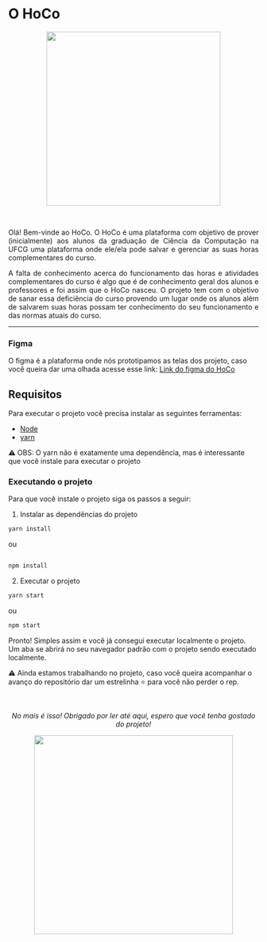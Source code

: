 # O HoCo

<p align=center>
  <img width=350 src='https://user-images.githubusercontent.com/42751604/130678288-4c854469-6d06-4c23-ba23-c89b1fa7cde0.png'/>
</p>
<br/>

<div align='justify'>
  <p>
  Olá! Bem-vinde ao HoCo. O HoCo é uma plataforma com objetivo de prover (inicialmente) aos alunos da graduação de Ciência da Computação na UFCG uma plataforma onde ele/ela pode salvar e gerenciar as suas horas complementares do curso.
  </p>
  <p>
  A falta de conhecimento acerca do funcionamento das horas e atividades complementares do curso é algo que é de conhecimento geral dos alunos e professores e foi assim que o HoCo nasceu. O projeto tem com o objetivo de sanar essa deficiência do curso provendo um lugar onde os alunos além de salvarem suas horas possam ter conhecimento do seu funcionamento e das normas atuais do curso.
  </p>
</div>

---

### Figma

O figma é a plataforma onde nós prototipamos as telas dos projeto, caso você queira dar uma olhada acesse esse link: [Link do figma do HoCo](https://www.figma.com/file/e62phNSSNY2C1kgAOCFfid/HoCo?node-id=640%3A2271)

## Requisitos
Para executar o projeto você precisa instalar as seguintes ferramentas:

- [Node](https://nodejs.org/en/download/package-manager/)
- [yarn](https://classic.yarnpkg.com/en/docs/install/#debian-stable)

⚠️ OBS: O yarn não é exatamente uma dependência, mas é interessante que você instale para executar o projeto

### Executando o projeto

Para que você instale o projeto siga os passos a seguir:

1. Instalar as dependências do projeto

```bash
yarn install
```

ou

```bash

npm install

```
2. Executar o projeto

```bash
yarn start
```

ou

```bash
npm start
```

Pronto! Simples assim e você já consegui executar localmente o projeto. Um aba se abrirá no seu navegador padrão com o projeto sendo executado localmente.

⚠️ Ainda estamos trabalhando no projeto, caso você queira acompanhar o avanço do repositório dar um estrelinha ⭐ para você não perder o rep.

<br/>
<div align=center>
  <p><i>No mais é isso! Obrigado por ler até aqui, espero que vocẽ tenha gostado do projeto!</i></p>
  <img width=400 src='https://user-images.githubusercontent.com/42751604/125959482-99171781-d212-4bc2-af3c-1d0adcf813dd.gif'/>
</div>

